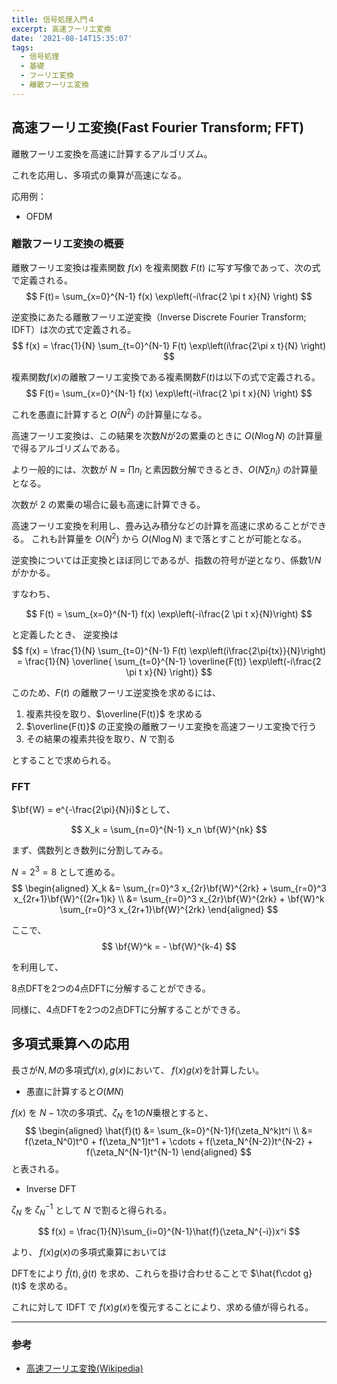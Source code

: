 ```yaml
---
title: 信号処理入門４
excerpt: 高速フーリエ変換
date: '2021-08-14T15:35:07'
tags:
  - 信号処理
  - 基礎
  - フーリエ変換
  - 離散フーリエ変換
---
```


## 高速フーリエ変換(Fast Fourier Transform; FFT)

離散フーリエ変換を高速に計算するアルゴリズム。

これを応用し、多項式の乗算が高速になる。

応用例：
- OFDM

### 離散フーリエ変換の概要

離散フーリエ変換は複素関数 
$f(x)$
を複素関数
$F(t)$
に写す写像であって、次の式で定義される。
$$
F(t)= \sum_{x=0}^{N-1} f(x) \exp\left(-i\frac{2 \pi t x}{N} \right)
$$

逆変換にあたる離散フーリエ逆変換（Inverse Discrete Fourier Transform; IDFT）は次の式で定義される。
$$
f(x) = \frac{1}{N} \sum_{t=0}^{N-1} F(t) \exp\left(i\frac{2\pi x t}{N} \right)
$$



複素関数$f(x)$の離散フーリエ変換である複素関数$F(t)$は以下の式で定義される。
$$
F(t)= \sum_{x=0}^{N-1} f(x) \exp\left(-i\frac{2 \pi t x}{N} \right)
$$

これを愚直に計算すると $O(N^2)$ の計算量になる。

高速フーリエ変換は、この結果を次数$N$が$2$の累乗のときに $O(N \log N)$ の計算量で得るアルゴリズムである。

より一般的には、次数が $N=\prod n_i$ と素因数分解できるとき、$O(N\sum n_i)$ の計算量となる。

次数が $2$ の累乗の場合に最も高速に計算できる。


高速フーリエ変換を利用し、畳み込み積分などの計算を高速に求めることができる。
これも計算量を $O(N^2)$ から $O(N \log N)$ まで落とすことが可能となる。

逆変換については正変換とほぼ同じであるが、指数の符号が逆となり、係数$1/N$がかかる。

すなわち、

$$
F(t) = \sum_{x=0}^{N-1} f(x) \exp\left(-i\frac{2 \pi t x}{N}\right)
$$

と定義したとき、
逆変換は
$$
f(x) = \frac{1}{N} \sum_{t=0}^{N-1} F(t) \exp\left(i\frac{2\pi{tx}}{N}\right)
= \frac{1}{N} \overline{ \sum_{t=0}^{N-1} \overline{F(t)} \exp\left(-i\frac{2 \pi t x}{N} \right)}
$$

このため、$F(t)$ の離散フーリエ逆変換を求めるには、

1. 複素共役を取り、$\overline{F(t)}$ を求める
2. $\overline{F(t)}$ の正変換の離散フーリエ変換を高速フーリエ変換で行う
3. その結果の複素共役を取り、$N$ で割る

とすることで求められる。

### FFT

$\bf{W} = e^{-\frac{2\pi}{N}i}$として、

$$
X_k = \sum_{n=0}^{N-1} x_n \bf{W}^{nk}
$$

まず、偶数列とき数列に分割してみる。

$N = 2^3 = 8$ として進める。
$$
\begin{aligned}
X_k &= \sum_{r=0}^3 x_{2r}\bf{W}^{2rk} + \sum_{r=0}^3 x_{2r+1}\bf{W}^{(2r+1)k} \\
&= \sum_{r=0}^3 x_{2r}\bf{W}^{2rk} + \bf{W}^k \sum_{r=0}^3 x_{2r+1}\bf{W}^{2rk}
\end{aligned}
$$

ここで、
$$
\bf{W}^k = - \bf{W}^{k-4}
$$

を利用して、

8点DFTを2つの4点DFTに分解することができる。

同様に、4点DFTを2つの2点DFTに分解することができる。


## 多項式乗算への応用
長さが$N,M$の多項式$f(x),g(x)$において、
$f(x)g(x)$を計算したい。

- 愚直に計算すると$O(MN)$

$f(x)$ を $N-1$次の多項式、$\zeta_N$ を1の$N$乗根とすると、
$$
\begin{aligned}
\hat{f}(t) &= \sum_{k=0}^{N-1}f(\zeta_N^k)t^i \\
&= f(\zeta_N^0)t^0 + f(\zeta_N^1)t^1 + \cdots + f(\zeta_N^{N-2})t^{N-2} + f(\zeta_N^{N-1}t^{N-1}
\end{aligned}
$$
と表される。

- Inverse DFT

$\zeta_N$ を $\zeta_N^{-1}$ として $N$ で割ると得られる。

$$
f(x) = \frac{1}{N}\sum_{i=0}^{N-1}\hat{f}(\zeta_N^{-i})x^i
$$


より、
$f(x)g(x)$の多項式乗算においては

DFTをにより $\hat{f}(t), \hat{g}(t)$ を求め、これらを掛け合わせることで
$\hat{f\cdot g}(t)$ を求める。

これに対して IDFT で
$f(x)g(x)$を復元することにより、求める値が得られる。

<hr>

### 参考

- [高速フーリエ変換(Wikipedia)](https://ja.wikipedia.org/wiki/%E9%AB%98%E9%80%9F%E3%83%95%E3%83%BC%E3%83%AA%E3%82%A8%E5%A4%89%E6%8F%9B)
